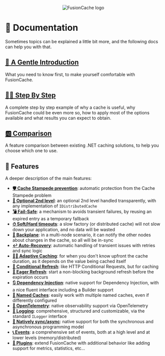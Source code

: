 ﻿<div align="center">

![FusionCache logo](logo-128x128.png)

</div>


# 📕 Documentation

Sometimes topics can be explained a little bit more, and the following docs can help you with that.

## [**🦄 A Gentle Introduction**](AGentleIntroduction.md)

What you need to know first, to make yourself comfortable with FusionCache.

## [**👩‍🏫 Step By Step**](StepByStep.md)

A complete step by step example of why a cache is useful, why FusionCache could be even more so, how to apply most of the options available and what results you can expect to obtain.


## [**🆎 Comparison**](Comparison.md)

A feature comparison between existing .NET caching solutions, to  help you choose which one to use.

## 📖 Features

A deeper description of the main features:

- [**🛡️ Cache Stampede prevention**](CacheStampede.md): automatic protection from the Cache Stampede problem
- [**🔀 Optional 2nd level**](CacheLevels.md): an optional 2nd level handled transparently, with any implementation of `IDistributedCache`
- [**💣 Fail-Safe**](FailSafe.md): a mechanism to avoids transient failures, by reusing an expired entry as a temporary fallback
- [**⏱ Soft/Hard timeouts**](Timeouts.md): a slow factory (or distributed cache) will not slow down your application, and no data will be wasted
- [**📢 Backplane**](Backplane.md): in a multi-node scenario, it can notify the other nodes about changes in the cache, so all will be in-sync
- [**↩️ Auto-Recovery**](AutoRecovery.md): automatic handling of transient issues with retries and sync logic
- [**🧙‍♂️ Adaptive Caching**](AdaptiveCaching.md): for when you don't know upfront the cache duration, as it depends on the value being cached itself
- [**🔂 Conditional Refresh**](ConditionalRefresh.md): like HTTP Conditional Requests, but for caching
- [**🦅 Eager Refresh**](EagerRefresh.md): start a non-blocking background refresh before the expiration occurs
- [**🔃 Dependency Injection**](DependencyInjection.md): native support for Dependency Injection, with a nice fluent interface including a Builder support
- [**📛 Named Caches**](NamedCaches.md): easily work with multiple named caches, even if differently configured
- [**🔭 OpenTelemetry**](OpenTelemetry.md): native observability support via OpenTelemetry
- [**📜 Logging**](Logging.md): comprehensive, structured and customizable, via the standard `ILogger` interface
- [**💫 Natively sync/async**](CoreMethods.md): native support for both the synchronous and asynchronous programming model
- [**📞 Events**](Events.md): a comprehensive set of events, both at a high level and at lower levels (memory/distributed)
- [**🧩 Plugins**](Plugins.md): extend FusionCache with additional behavior like adding support for metrics, statistics, etc...
